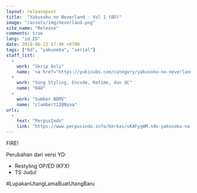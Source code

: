 ```yaml
---
layout: releasepost
title:  "Yakusoku no Neverland - Vol 1 (BD)"
image: "/assets/img/neverland.png"
site_name: "Release"
comments: true
lang: "id_ID"
date: 2019-06-22 17:40 +0700
tags: ["bd", "yakuneba", "serial"]
staff_list:
  - 
    work: "Skrip Asli"
    name: '<a href="https://yukisubs.com/category/yakusoku-no-neverland/">Y-D</a>'
  - 
    work: "Song Styling, Encode, Retime, dan QC"
    name: "N4O"
  - 
    work: "Sumber BDMV"
    name: "clambert12@Nyaa"
urls:
  - 
    text: "PerpusIndo"
    link: "https://www.perpusindo.info/berkas/vKAFygWM.n4o-yakusoku-no-neverland-vol-1-bd-720p"
---
```

FIRE!

Perubahan dari versi YD:
- Restyling OP/ED (KFX)
- TS Judul

\#LupakanUtangLamaBuatUtangBaru